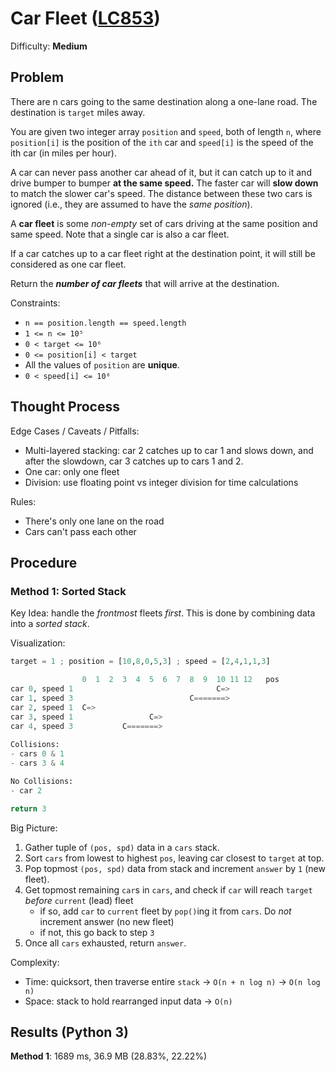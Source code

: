 # Car Fleet ([LC853](https://leetcode.com/problems/car-fleet/))
Difficulty: **Medium**

## Problem

There are n cars going to the same destination along a one-lane road. The destination is `target` miles away.

You are given two integer array `position` and `speed`, both of length `n`, where `position[i]` is the position of the `ith` car and `speed[i]` is the speed of the ith car (in miles per hour).

A car can never pass another car ahead of it, but it can catch up to it and drive bumper to bumper **at the same speed.** The faster car will **slow down** to match the slower car's speed. The distance between these two cars is ignored (i.e., they are assumed to have the *same position*).

A **car fleet** is some *non-empty* set of cars driving at the same position and same speed. Note that a single car is also a car fleet.

If a car catches up to a car fleet right at the destination point, it will still be considered as one car fleet.

Return the ***number of car fleets*** that will arrive at the destination.

Constraints:
- `n == position.length == speed.length`
- `1 <= n <= 10⁵`
- `0 < target <= 10⁶`
- `0 <= position[i] < target`
- All the values of `position` are **unique**.
- `0 < speed[i] <= 10⁶`

## Thought Process

Edge Cases / Caveats / Pitfalls:
- Multi-layered stacking: car 2 catches up to car 1 and slows down, and after the slowdown, car 3 catches up to cars 1 and 2.
- One car: only one fleet
- Division: use floating point vs integer division for time calculations

Rules:
- There's only one lane on the road
- Cars can't pass each other

## Procedure

### Method 1: Sorted Stack

Key Idea: handle the *frontmost* fleets *first*.  This is done by combining data into a *sorted stack*.

Visualization:
```Python
target = 1 ; position = [10,8,0,5,3] ; speed = [2,4,1,1,3]

                0  1  2  3  4  5  6  7  8  9  10 11 12   pos
car 0, speed 1                                C=>        
car 1, speed 3                          C=======>        
car 2, speed 1  C=>        
car 3, speed 1                 C=>        
car 4, speed 3           C=======>        
               
Collisions:
- cars 0 & 1
- cars 3 & 4

No Collisions:
- car 2

return 3    
```

Big Picture:
1. Gather tuple of `(pos, spd)` data in a `cars` stack.
2. Sort `cars` from lowest to highest `pos`, leaving car closest to `target` at top.
3. Pop topmost `(pos, spd)` data from stack and increment `answer` by `1` (new fleet).
4. Get topmost remaining `car`s in `cars`, and check if `car` will reach `target` *before* `current` (lead) fleet
    - if so, add `car` to `current` fleet by `pop()`ing it from `cars`. Do *not* increment answer (no new fleet)
    - if not, this go back to step `3`
5. Once all `cars` exhausted, return `answer`.

Complexity:
- Time: quicksort, then traverse entire `stack` -> `O(n + n log n)` -> `O(n log n)`
- Space: stack to hold rearranged input data -> `O(n)`

## Results (Python 3)

**Method 1**: 1689 ms, 36.9 MB (28.83%, 22.22%)
